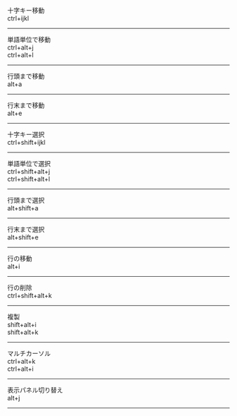 十字キー移動  
ctrl+ijkl
***
単語単位で移動  
ctrl+alt+j  
ctrl+alt+l
***
行頭まで移動  
alt+a
***
行末まで移動  
alt+e
***
十字キー選択  
ctrl+shift+ijkl
***
単語単位で選択  
ctrl+shift+alt+j  
ctrl+shift+alt+l
***
行頭まで選択  
alt+shift+a
***
行末まで選択  
alt+shift+e
***
行の移動  
alt+i
***
行の削除  
ctrl+shift+alt+k
***
複製  
shift+alt+i  
shift+alt+k
***
マルチカーソル  
ctrl+alt+k  
ctrl+alt+i
***
表示パネル切り替え  
alt+j
***
